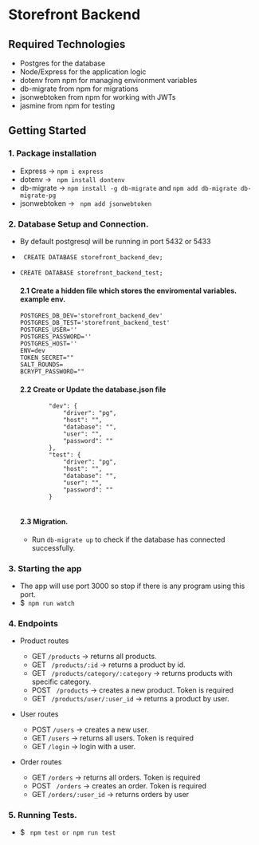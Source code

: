 # Storefront Backend

## Required Technologies
- Postgres for the database
- Node/Express for the application logic
- dotenv from npm for managing environment variables
- db-migrate from npm for migrations
- jsonwebtoken from npm for working with JWTs
- jasmine from npm for testing

## Getting Started

### 1. Package installation
- Express -> ``` npm i express ```
- dotenv -> ``` npm install dontenv```
- db-migrate ->  ```npm install -g db-migrate```  and  ```npm add db-migrate db-migrate-pg```
- jsonwebtoken -> ``` npm add jsonwebtoken```

### 2. Database Setup and Connection.
- By default postgresql will be running in port 5432 or 5433
- ``` CREATE DATABASE storefront_backend_dev;```
- ```CREATE DATABASE storefront_backend_test;```
    #### 2.1 Create a hidden file which stores the enviromental variables. example env.

    ```
    POSTGRES_DB_DEV='storefront_backend_dev'
    POSTGRES_DB_TEST='storefront_backend_test'
    POSTGRES_USER=''
    POSTGRES_PASSWORD=''
    POSTGRES_HOST=''
    ENV=dev
    TOKEN_SECRET=""
    SALT_ROUNDS=
    BCRYPT_PASSWORD=""
    ```
    #### 2.2 Create or Update the database.json file
    ```{
            "dev": {
                "driver": "pg",
                "host": "",
                "database": "",
                "user": "",
                "password": ""
            },
            "test": {
                "driver": "pg",
                "host": "",
                "database": "",
                "user": "",
                "password": ""
            }
        
    ```
    #### 2.3 Migration.
    - Run ```db-migrate up``` to check if the database has connected successfully.

### 3. Starting the app
- The app will use port 3000 so stop if there is any program using this port.
- $``` npm run watch```

### 4. Endpoints
- Product routes
    - GET ```/products``` -> returns all products.
    - GET ``` /products/:id``` -> returns a product by id.
    - GET ``` /products/category/:category``` -> returns products with specific category.
    - POST ``` /products``` -> creates a new product. Token is required
    - GET ``` /products/user/:user_id``` -> returns a product by user.


- User routes
    - POST ``` /users ``` -> creates a new user.
    - GET ``` /users ``` -> returns all users. Token is required
    - GET ``` /login ``` -> login with a user.

- Order routes
    - GET ```/orders``` -> returns all orders. Token is required
    - POST ``` /orders``` -> creates an order. Token is required
    - GET ```/orders/:user_id``` -> returns orders by user

### 5. Running Tests.
- $ ``` npm test or npm run test```

